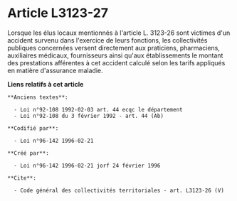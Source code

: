 # Article L3123-27

Lorsque les élus locaux mentionnés à l'article L. 3123-26 sont victimes d'un accident survenu dans l'exercice de leurs
fonctions, les collectivités publiques concernées versent directement aux praticiens, pharmaciens, auxiliaires médicaux,
fournisseurs ainsi qu'aux établissements le montant des prestations afférentes à cet accident calculé selon les tarifs
appliqués en matière d'assurance maladie.

**Liens relatifs à cet article**

	**Anciens textes**:

	  - Loi n°92-108 1992-02-03 art. 44 ecqc le département
	  - Loi n°92-108 du 3 février 1992 - art. 44 (Ab)

	**Codifié par**:

	  - Loi n°96-142 1996-02-21

	**Créé par**:

	  - Loi n°96-142 1996-02-21 jorf 24 février 1996

	**Cite**:

	  - Code général des collectivités territoriales - art. L3123-26 (V)
